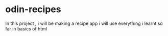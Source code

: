 # odin-recipes
In this project ,   i will be making a recipe app
i will use everything i learnt so far in basics of html
